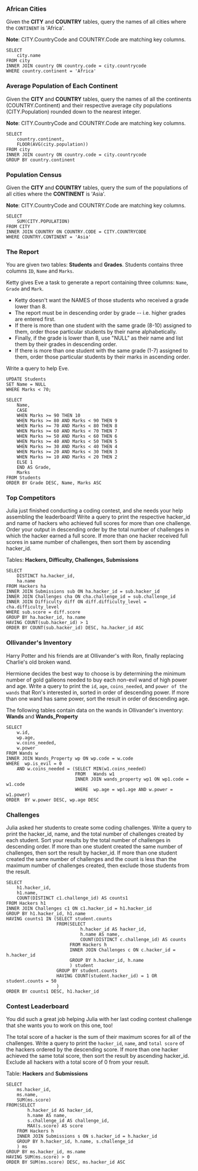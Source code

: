 ### African Cities

Given the **CITY** and **COUNTRY** tables, query the names of all cities where the `CONTINENT` is 'Africa'.

**Note**: CITY.CountryCode and COUNTRY.Code are matching key columns.
<br>

    SELECT
        city.name
    FROM city
    INNER JOIN country ON country.code = city.countrycode
    WHERE country.continent = 'Africa'


### Average Population of Each Continent

Given the **CITY** and **COUNTRY** tables, query the names of all the continents (COUNTRY.Continent) and their respective average city populations (CITY.Population) rounded down to the nearest integer.

**Note**: CITY.CountryCode and COUNTRY.Code are matching key columns.
<br>

    SELECT
        country.continent,
        FLOOR(AVG(city.population))
    FROM city
    INNER JOIN country ON country.code = city.countrycode
    GROUP BY country.continent

### Population Census

Given the **CITY** and **COUNTRY** tables, query the sum of the populations of all cities where the **CONTINENT** is 'Asia'.

**Note**: CITY.CountryCode and COUNTRY.Code are matching key columns.

    SELECT
        SUM(CITY.POPULATION)
    FROM CITY
    INNER JOIN COUNTRY ON COUNTRY.CODE = CITY.COUNTRYCODE
    WHERE COUNTRY.CONTINENT = 'Asia'

### The Report

You are given two tables: **Students** and **Grades**. Students contains three columns `ID`, `Name` and `Marks`.

Ketty gives Eve a task to generate a report containing three columns: `Name`, `Grade` and `Mark`. 

- Ketty doesn't want the NAMES of those students who received a grade lower than 8. 
- The report must be in descending order by grade -- i.e. higher grades are entered first. 
- If there is more than one student with the same grade (8-10) assigned to them, order those particular students by their name alphabetically. 
- Finally, if the grade is lower than 8, use "NULL" as their name and list them by their grades in descending order. 
- If there is more than one student with the same grade (1-7) assigned to them, order those particular students by their marks in ascending order.

Write a query to help Eve.
<br>

    UPDATE Students
    SET Name = NULL
    WHERE Marks < 70;

    SELECT
        Name,
        CASE
        WHEN Marks >= 90 THEN 10
        WHEN Marks >= 80 AND Marks < 90 THEN 9
        WHEN Marks >= 70 AND Marks < 80 THEN 8
        WHEN Marks >= 60 AND Marks < 70 THEN 7
        WHEN Marks >= 50 AND Marks < 60 THEN 6
        WHEN Marks >= 40 AND Marks < 50 THEN 5
        WHEN Marks >= 30 AND Marks < 40 THEN 4
        WHEN Marks >= 20 AND Marks < 30 THEN 3
        WHEN Marks >= 10 AND Marks < 20 THEN 2
        ELSE 1
        END AS Grade,
        Marks
    FROM Students
    ORDER BY Grade DESC, Name, Marks ASC


### Top Competitors

Julia just finished conducting a coding contest, and she needs your help assembling the leaderboard! Write a query to print the respective hacker_id and name of hackers who achieved full scores for more than one challenge. Order your output in descending order by the total number of challenges in which the hacker earned a full score. If more than one hacker received full scores in same number of challenges, then sort them by ascending hacker_id.

Tables: **Hackers, Difficulty, Challenges, Submissions** 
<br>

    SELECT
        DISTINCT ha.hacker_id,
        ha.name
    FROM Hackers ha 
    INNER JOIN Submissions sub ON ha.hacker_id = sub.hacker_id 
    INNER JOIN Challenges cha ON cha.challenge_id = sub.challenge_id
    INNER JOIN Difficulty diff ON diff.difficulty_level = cha.difficulty_level
    WHERE sub.score = diff.score
    GROUP BY ha.hacker_id, ha.name
    HAVING COUNT(sub.hacker_id) > 1
    ORDER BY COUNT(sub.hacker_id) DESC, ha.hacker_id ASC

### Ollivander's Inventory

Harry Potter and his friends are at Ollivander's with Ron, finally replacing Charlie's old broken wand.

Hermione decides the best way to choose is by determining the minimum number of gold galleons needed to buy each non-evil wand of high power and age. Write a query to print the `id`, `age`, `coins_needed`, and `power of the wands` that Ron's interested in, sorted in order of descending power. If more than one wand has same power, sort the result in order of descending age.

The following tables contain data on the wands in Ollivander's inventory: **Wands** and **Wands_Property**
<br>

    SELECT 
        w.id, 
        wp.age, 
        w.coins_needed, 
        w.power 
    FROM Wands w 
    INNER JOIN Wands_Property wp ON wp.code = w.code 
    WHERE  wp.is_evil = 0 
        AND w.coins_needed = (SELECT MIN(w1.coins_needed) 
                              FROM   Wands w1 
                              INNER JOIN wands_property wp1 ON wp1.code = w1.code 
                              WHERE  wp.age = wp1.age AND w.power = w1.power) 
    ORDER  BY w.power DESC, wp.age DESC

### Challenges

Julia asked her students to create some coding challenges. Write a query to print the hacker_id, name, and the total number of challenges created by each student. Sort your results by the total number of challenges in descending order. If more than one student created the same number of challenges, then sort the result by hacker_id. If more than one student created the same number of challenges and the count is less than the maximum number of challenges created, then exclude those students from the result.
<br>

    SELECT
        h1.hacker_id,
        h1.name,
        COUNT(DISTINCT c1.challenge_id) AS counts1
    FROM Hackers h1
    INNER JOIN Challenges c1 ON c1.hacker_id = h1.hacker_id
    GROUP BY h1.hacker_id, h1.name
    HAVING counts1 IN (SELECT student.counts
                       FROM(SELECT
                                h.hacker_id AS hacker_id,
                                h.name AS name,
                                COUNT(DISTINCT c.challenge_id) AS counts
                            FROM Hackers h
                            INNER JOIN Challenges c ON c.hacker_id = h.hacker_id
                            GROUP BY h.hacker_id, h.name
                            ) student
                       GROUP BY student.counts
                       HAVING COUNT(student.hacker_id) = 1 OR student.counts = 50
                       )
    ORDER BY counts1 DESC, h1.hacker_id


### Contest Leaderboard

You did such a great job helping Julia with her last coding contest challenge that she wants you to work on this one, too!

The total score of a hacker is the sum of their maximum scores for all of the challenges. Write a query to print the `hacker_id`, `name`, and `total score` of the hackers ordered by the descending score. If more than one hacker achieved the same total score, then sort the result by ascending hacker_id. Exclude all hackers with a total score of 0 from your result.

Table: **Hackers** and **Submissions**
<br>

    SELECT
        ms.hacker_id,
        ms.name,
        SUM(ms.score)
    FROM(SELECT
            h.hacker_id AS hacker_id,
            h.name AS name,
            s.challenge_id AS challenge_id,
            MAX(s.score) AS score
        FROM Hackers h
        INNER JOIN Submissions s ON s.hacker_id = h.hacker_id
        GROUP BY h.hacker_id, h.name, s.challenge_id
        ) ms
    GROUP BY ms.hacker_id, ms.name
    HAVING SUM(ms.score) > 0
    ORDER BY SUM(ms.score) DESC, ms.hacker_id ASC






